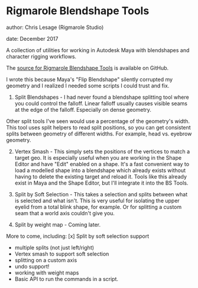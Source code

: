 # Rigmarole Blendshape Tools

author: Chris Lesage (Rigmarole Studio)

date: December 2017

A collection of utilities for working in Autodesk Maya
with blendshapes and character rigging workflows.

The [source for Rigmarole Blendshape Tools](https://github.com/chris-lesage/rigmarole-tools) is available on
GitHub.

I wrote this because Maya's "Flip Blendshape" silently corrupted my geometry
and I realized I needed some scripts I could trust and fix.

1. Split Blendshapes - I had never found a blendshape splitting tool where
you could control the falloff. Linear falloff usually causes visible seams at the
edge of the falloff. Especially on dense geometry.

Other split tools I've seen would use a percentage of the geometry's width. This
tool uses split helpers to read split positions, so you can get consistent splits
between geometry of different widths. For example, head vs. eyebrow geometry.

2. Vertex Smash - This simply sets the positions of the vertices to match
a target geo. It is especially useful when you are working in the Shape
Editor and have "Edit" enabled on a shape. It's a fast convenient way
to load a modelled shape into a blendshape which already exists without
having to delete the existing target and reload it. Tools like this already
exist in Maya and the Shape Editor, but I'll integrate it into the BS Tools.

3. Split by Soft Selection - This takes a selection and splits between what is
selected and what isn't. This is very useful for isolating the upper eyelid
from a total blink shape, for example. Or for splitting a custom seam that a
world axis couldn't give you.

4. Split by weight map - Coming later.

More to come, including:
[x] Split by soft selection support
* multiple splits (not just left/right)
* Vertex smash to support soft selection
* splitting on a custom axis
* undo support!
* working with weight maps
* Basic API to run the commands in a script.
